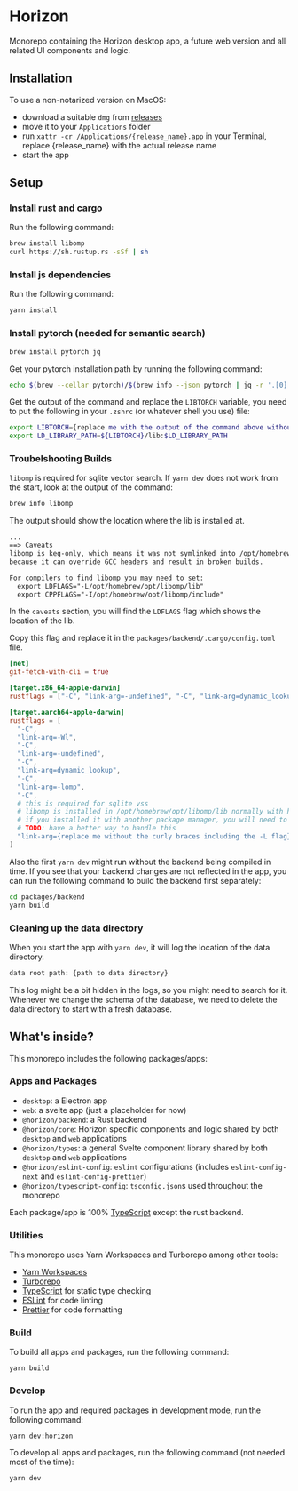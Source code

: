# Horizon

Monorepo containing the Horizon desktop app, a future web version and all related UI components and logic.

## Installation

To use a non-notarized version on MacOS:

- download a suitable `dmg` from [releases](https://github.com/deta/horizon/releases)
- move it to your `Applications` folder
- run `xattr -cr /Applications/{release_name}.app` in your Terminal, replace {release_name} with the actual release name
- start the app

## Setup

### Install rust and cargo

Run the following command:

```sh
brew install libomp
curl https://sh.rustup.rs -sSf | sh
```

### Install js dependencies

Run the following command:

```sh
yarn install
```

### Install pytorch (needed for semantic search)

```sh
brew install pytorch jq
```

Get your pytorch installation path by running the following command:

```sh
echo $(brew --cellar pytorch)/$(brew info --json pytorch | jq -r '.[0].installed[0].version')
```

Get the output of the command and replace the `LIBTORCH` variable, you need to put the following in your `.zshrc` (or whatever shell you use) file:

```sh
export LIBTORCH={replace me with the output of the command above without the curly braces}
export LD_LIBRARY_PATH=${LIBTORCH}/lib:$LD_LIBRARY_PATH
```

### Troubelshooting Builds

`libomp` is required for sqlite vector search. If `yarn dev` does not work from the start, look at the output of the command:

```sh
brew info libomp
```

The output should show the location where the lib is installed at.

```txt
...
==> Caveats
libomp is keg-only, which means it was not symlinked into /opt/homebrew,
because it can override GCC headers and result in broken builds.

For compilers to find libomp you may need to set:
  export LDFLAGS="-L/opt/homebrew/opt/libomp/lib"
  export CPPFLAGS="-I/opt/homebrew/opt/libomp/include"
```

In the `caveats` section, you will find the `LDFLAGS` flag which shows the location of the lib.

Copy this flag and replace it in the `packages/backend/.cargo/config.toml` file.

```toml
[net]
git-fetch-with-cli = true

[target.x86_64-apple-darwin]
rustflags = ["-C", "link-arg=-undefined", "-C", "link-arg=dynamic_lookup"]

[target.aarch64-apple-darwin]
rustflags = [
  "-C",
  "link-arg=-Wl",
  "-C",
  "link-arg=-undefined",
  "-C",
  "link-arg=dynamic_lookup",
  "-C",
  "link-arg=-lomp",
  "-C",
  # this is required for sqlite vss
  # libomp is installed in /opt/homebrew/opt/libomp/lib normally with homebrew
  # if you installed it with another package manager, you will need to change this path to where libomp is installed
  # TODO: have a better way to handle this
  "link-arg={replace me without the curly braces including the -L flag}",
]

```

Also the first `yarn dev` might run without the backend being compiled in time. If you see that your backend changes are not reflected in the app, you can run the following command to build the backend first separately:

```sh
cd packages/backend
yarn build
```

### Cleaning up the data directory

When you start the app with `yarn dev`, it will log the location of the data directory.

```txt
data root path: {path to data directory}
```

This log might be a bit hidden in the logs, so you might need to search for it.
Whenever we change the schema of the database, we need to delete the data directory to start with a fresh database.

## What's inside?

This monorepo includes the following packages/apps:

### Apps and Packages

- `desktop`: a Electron app
- `web`: a svelte app (just a placeholder for now)
- `@horizon/backend`: a Rust backend
- `@horizon/core`: Horizon specific components and logic shared by both `desktop` and `web` applications
- `@horizon/types`: a general Svelte component library shared by both `desktop` and `web` applications
- `@horizon/eslint-config`: `eslint` configurations (includes `eslint-config-next` and `eslint-config-prettier`)
- `@horizon/typescript-config`: `tsconfig.json`s used throughout the monorepo

Each package/app is 100% [TypeScript](https://www.typescriptlang.org/) except the rust backend.

### Utilities

This monorepo uses Yarn Workspaces and Turborepo among other tools:

- [Yarn Workspaces](https://classic.yarnpkg.com/lang/en/docs/workspaces/)
- [Turborepo](https://turbo.build/)
- [TypeScript](https://www.typescriptlang.org/) for static type checking
- [ESLint](https://eslint.org/) for code linting
- [Prettier](https://prettier.io) for code formatting

### Build

To build all apps and packages, run the following command:

```
yarn build
```

### Develop

To run the app and required packages in development mode, run the following command:

```
yarn dev:horizon
```

To develop all apps and packages, run the following command (not needed most of the time):

```
yarn dev
```
